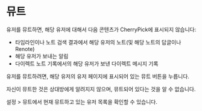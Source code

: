 # 뮤트

유저를 뮤트하면, 해당 유저에 대해서 다음 콘텐츠가 CherryPick에 표시되지 않습니다:

* 타임라인이나 노트 검색 결과에서 해당 유저의 노트(및 해당 노트의 답글이나 Renote)
* 해당 유저가 보내는 알림
* 다이렉트 노트 기록에서의 해당 유저가 보낸 다이렉트 메시지 기록

유저를 뮤트하려면, 해당 유저의 유저 페이지에 표시되어 있는 뮤트 버튼을 누릅니다.

자신이 뮤트한 것은 상대방에게 알려지지 않으며, 뮤트되어 있다는 것을 알 수 없습니다.

설정 > 뮤트에서 현재 뮤트하고 있는 유저 목록을 확인할 수 있습니다.
